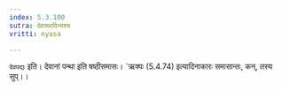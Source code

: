 ```yaml
---
index: 5.3.100
sutra: देवपथादिभ्यश्च
vritti: nyasa

---
```

`देवपद्यः` इति। देवानां पन्था इति षष्ठीसमासः। `ऋक्पः (5.4.74) इत्यादिनाकारः समासान्तः, कन्, तस्य सुप्।।